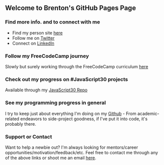 ## Welcome to Brenton's GitHub Pages Page

### Find more info. and to connect with me

- Find my person site [here](https://www.brentonotis.com)
- Follow me on [Twitter](https://twitter.com/brentonotis)
- Connect on [LinkedIn](https://www.linkedin.com/in/brentonotis/)

### Follow my FreeCodeCamp journey

Slowly but surely working through the FreeCodeCamp curriculum [here](https://www.freecodecamp.org/brentonotis)

### Check out my progress on #JavaScript30 projects

Available through my [JavaScript30 Repo](https://github.com/brentonotis/JavaScript30)

### See my programming progress in general

I try to keep just about everything I'm doing on my [Github](https://github.com/brentonotis) - From academic-related endeavors to side-project goodness, if I've put it into code, it's probably there.

### Support or Contact

Want to help a newbie out? I'm always looking for mentors/career opportunities/motivation/feedback/etc. Feel free to contact me through any of the above links or shoot me an email [here](mailto:brenton.otis@gmail.com).

